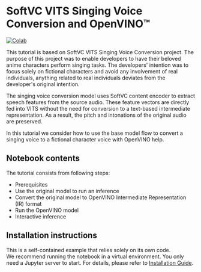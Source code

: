 # SoftVC VITS Singing Voice Conversion and OpenVINO™

[![Colab](https://colab.research.google.com/assets/colab-badge.svg)](https://colab.research.google.com/github/openvinotoolkit/openvino_notebooks/blob/master/notebooks/softvc-voice-conversion/softvc-voice-conversion.ipynb)


This tutorial is based on SoftVC VITS Singing Voice Conversion project. The purpose of this project was to enable developers to have their beloved anime characters perform singing tasks. The developers' intention was to focus solely on fictional characters and avoid any involvement of real individuals, anything related to real individuals deviates from the developer's original intention.

The singing voice conversion model uses SoftVC content encoder to extract speech features from the source audio. These feature vectors are directly fed into VITS without the need for conversion to a text-based intermediate representation. As a result, the pitch and intonations of the original audio are preserved.

In this tutorial we consider how to use the base model flow to convert a singing voice to a fictional character voice with OpenVINO help.

## Notebook contents
The tutorial consists from following steps:

- Prerequisites
- Use the original model to run an inference
- Convert the original model to OpenVINO Intermediate Representation (IR) format
- Run the OpenVINO model
- Interactive inference

## Installation instructions
This is a self-contained example that relies solely on its own code.</br>
We recommend running the notebook in a virtual environment. You only need a Jupyter server to start.
For details, please refer to [Installation Guide](../../README.md).